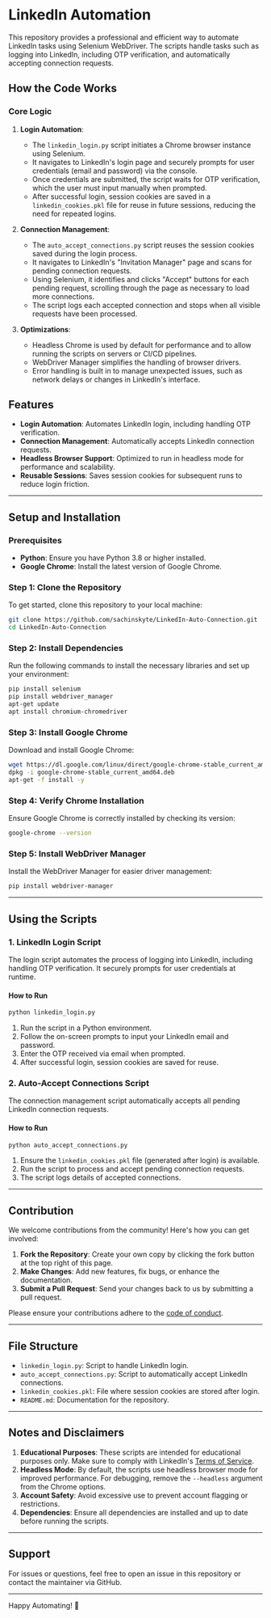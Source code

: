 # LinkedIn Automation

This repository provides a professional and efficient way to automate LinkedIn tasks using Selenium WebDriver. The scripts handle tasks such as logging into LinkedIn, including OTP verification, and automatically accepting connection requests.

## How the Code Works

### Core Logic

1. **Login Automation**:
   - The `linkedin_login.py` script initiates a Chrome browser instance using Selenium.
   - It navigates to LinkedIn's login page and securely prompts for user credentials (email and password) via the console.
   - Once credentials are submitted, the script waits for OTP verification, which the user must input manually when prompted.
   - After successful login, session cookies are saved in a `linkedin_cookies.pkl` file for reuse in future sessions, reducing the need for repeated logins.

2. **Connection Management**:
   - The `auto_accept_connections.py` script reuses the session cookies saved during the login process.
   - It navigates to LinkedIn's "Invitation Manager" page and scans for pending connection requests.
   - Using Selenium, it identifies and clicks "Accept" buttons for each pending request, scrolling through the page as necessary to load more connections.
   - The script logs each accepted connection and stops when all visible requests have been processed.

3. **Optimizations**:
   - Headless Chrome is used by default for performance and to allow running the scripts on servers or CI/CD pipelines.
   - WebDriver Manager simplifies the handling of browser drivers.
   - Error handling is built in to manage unexpected issues, such as network delays or changes in LinkedIn's interface.

## Features

- **Login Automation**: Automates LinkedIn login, including handling OTP verification.
- **Connection Management**: Automatically accepts LinkedIn connection requests.
- **Headless Browser Support**: Optimized to run in headless mode for performance and scalability.
- **Reusable Sessions**: Saves session cookies for subsequent runs to reduce login friction.

---

## Setup and Installation

### Prerequisites

- **Python**: Ensure you have Python 3.8 or higher installed.
- **Google Chrome**: Install the latest version of Google Chrome.

### Step 1: Clone the Repository

To get started, clone this repository to your local machine:

```bash
git clone https://github.com/sachinskyte/LinkedIn-Auto-Connection.git
cd LinkedIn-Auto-Connection
```

### Step 2: Install Dependencies

Run the following commands to install the necessary libraries and set up your environment:

```bash
pip install selenium
pip install webdriver_manager
apt-get update
apt install chromium-chromedriver
```

### Step 3: Install Google Chrome

Download and install Google Chrome:

```bash
wget https://dl.google.com/linux/direct/google-chrome-stable_current_amd64.deb
dpkg -i google-chrome-stable_current_amd64.deb
apt-get -f install -y
```

### Step 4: Verify Chrome Installation

Ensure Google Chrome is correctly installed by checking its version:

```bash
google-chrome --version
```

### Step 5: Install WebDriver Manager

Install the WebDriver Manager for easier driver management:

```bash
pip install webdriver-manager
```

---

## Using the Scripts

### 1. LinkedIn Login Script

The login script automates the process of logging into LinkedIn, including handling OTP verification. It securely prompts for user credentials at runtime.

#### How to Run

```bash
python linkedin_login.py
```

1. Run the script in a Python environment.
2. Follow the on-screen prompts to input your LinkedIn email and password.
3. Enter the OTP received via email when prompted.
4. After successful login, session cookies are saved for reuse.

### 2. Auto-Accept Connections Script

The connection management script automatically accepts all pending LinkedIn connection requests.

#### How to Run

```bash
python auto_accept_connections.py
```

1. Ensure the `linkedin_cookies.pkl` file (generated after login) is available.
2. Run the script to process and accept pending connection requests.
3. The script logs details of accepted connections.

---

## Contribution

We welcome contributions from the community! Here's how you can get involved:

1. **Fork the Repository**: Create your own copy by clicking the fork button at the top right of this page.
2. **Make Changes**: Add new features, fix bugs, or enhance the documentation.
3. **Submit a Pull Request**: Send your changes back to us by submitting a pull request.

Please ensure your contributions adhere to the [code of conduct](./CODE_OF_CONDUCT.md).

---

## File Structure

- `linkedin_login.py`: Script to handle LinkedIn login.
- `auto_accept_connections.py`: Script to automatically accept LinkedIn connections.
- `linkedin_cookies.pkl`: File where session cookies are stored after login.
- `README.md`: Documentation for the repository.

---

## Notes and Disclaimers

1. **Educational Purposes**: These scripts are intended for educational purposes only. Make sure to comply with LinkedIn's [Terms of Service](https://www.linkedin.com/legal/user-agreement).
2. **Headless Mode**: By default, the scripts use headless browser mode for improved performance. For debugging, remove the `--headless` argument from the Chrome options.
3. **Account Safety**: Avoid excessive use to prevent account flagging or restrictions.
4. **Dependencies**: Ensure all dependencies are installed and up to date before running the scripts.

---

## Support

For issues or questions, feel free to open an issue in this repository or contact the maintainer via GitHub.

---

Happy Automating! 🚀

